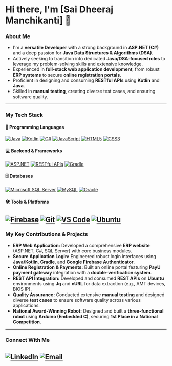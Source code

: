 # Hi there, I'm [Sai Dheeraj Manchikanti] 👋

### About Me

-   I'm a **versatile Developer** with a strong background in **ASP.NET (C#)** and a deep passion for **Java Data Structures & Algorithms (DSA)**.
-   Actively seeking to transition into dedicated **Java/DSA-focused roles** to leverage my problem-solving skills and extensive knowledge.
-   Experienced in **full-stack web application development**, from robust **ERP systems** to secure **online registration portals**.
-   Proficient in designing and consuming **RESTful APIs** using **Kotlin** and **Java**.
-   Skilled in **manual testing**, creating diverse test cases, and ensuring software quality.

---

### My Tech Stack

#### 🚀 Programming Languages
[![Java](https://img.shields.io/badge/Java-007396?style=for-the-badge&logo=java&logoColor=white)](https://www.java.com/)
[![Kotlin](https://img.shields.io/badge/Kotlin-0095D5?style=for-the-badge&logo=kotlin&logoColor=white)](https://kotlinlang.org/)
[![C#](https://img.shields.io/badge/C%23-239120?style=for-the-badge&logo=c-sharp&logoColor=white)](https://dotnet.microsoft.com/)
[![JavaScript](https://img.shields.io/badge/JavaScript-F7DF1E?style=for-the-badge&logo=javascript&logoColor=black)](https://developer.mozilla.org/en-US/docs/Web/JavaScript)
[![HTML5](https://img.shields.io/badge/HTML5-E34F26?style=for-the-badge&logo=html5&logoColor=white)](https://developer.mozilla.org/en-US/docs/Web/HTML)
[![CSS3](https://img.shields.io/badge/CSS3-1572B6?style=for-the-badge&logo=css3&logoColor=white)](https://developer.mozilla.org/en-US/docs/Web/CSS)
#### 💻 Backend & Frameworks
[![ASP.NET](https://img.shields.io/badge/ASP.NET-512BD4?style=for-the-badge&logo=dotnet&logoColor=white)](https://dotnet.microsoft.com/apps/aspnet)
[![RESTful APIs](https://img.shields.io/badge/RESTful%20APIs-grey?style=for-the-badge&logo=data-transfer&logoColor=white)](https://restfulapi.net/)
[![Gradle](https://img.shields.io/badge/Gradle-02303A?style=for-the-badge&logo=gradle&logoColor=white)](https://gradle.org/)
#### 🗄️ Databases
[![Microsoft SQL Server](https://img.shields.io/badge/Microsoft%20SQL%20Server-CC2927?style=for-the-badge&logo=microsoft-sql-server&logoColor=white)](https://www.microsoft.com/en-us/sql-server/)
[![MySQL](https://img.shields.io/badge/MySQL-4479A1?style=for-the-badge&logo=mysql&logoColor=white)](https://www.mysql.com/)
[![Oracle](https://img.shields.io/badge/Oracle-F80000?style=for-the-badge&logo=oracle&logoColor=white)](https://www.oracle.com/)

#### 🛠️ Tools & Platforms
[![Firebase](https://img.shields.io/badge/Firebase-FFCA28?style=for-the-badge&logo=firebase&logoColor=black)](https://firebase.google.com/)
[![Git](https://img.shields.io/badge/Git-F05032?style=for-the-badge&logo=git&logoColor=white)](https://git-scm.com/)
[![VS Code](https://img.shields.io/badge/VS%20Code-007ACC?style=for-the-badge&logo=visual-studio-code&logoColor=white)](https://code.visualstudio.com/)
[![Ubuntu](https://img.shields.io/badge/Ubuntu-E95420?style=for-the-badge&logo=ubuntu&logoColor=white)](https://ubuntu.com/)
---

### My Key Contributions & Projects

* **ERP Web Application:** Developed a comprehensive **ERP website** (ASP.NET, C#, SQL Server) with core business modules.
* **Secure Application Login:** Engineered robust login interfaces using **Java/Kotlin**, **Gradle**, and **Google Firebase Authenticator**.
* **Online Registration & Payments:** Built an online portal featuring **PayU payment gateway** integration with a **double-verification system**.
* **REST API Integration:** Developed and consumed **REST APIs** on **Ubuntu** environments using **Jq** and **cURL** for data extraction (e.g., AMT devices, BIOS IP).
* **Quality Assurance:** Conducted extensive **manual testing** and designed diverse **test cases** to ensure software quality across various applications.
* **National Award-Winning Robot:** Designed and built a **three-functional robot** using **Arduino (Embedded C)**, securing **1st Place in a National Competition**.

---

### Connect With Me

[![LinkedIn](https://img.shields.io/badge/LinkedIn-0A66C2?style=for-the-badge&logo=linkedin&logoColor=white)](https://www.linkedin.com/in/[YourLinkedInProfile])
[![Email](https://img.shields.io/badge/Email-D14836?style=for-the-badge&logo=gmail&logoColor=white)](mailto:[YourEmailAddress])
---
